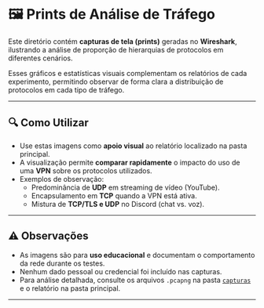 # 🖼️ Prints de Análise de Tráfego

Este diretório contém **capturas de tela (prints)** geradas no **Wireshark**, ilustrando a análise de proporção de hierarquias de protocolos em diferentes cenários.  

Esses gráficos e estatísticas visuais complementam os relatórios de cada experimento, permitindo observar de forma clara a distribuição de protocolos em cada tipo de tráfego.

---

## 🔍 Como Utilizar

- Use estas imagens como **apoio visual** ao relatório localizado na pasta principal.  
- A visualização permite **comparar rapidamente** o impacto do uso de uma **VPN** sobre os protocolos utilizados.  
- Exemplos de observação:  
  - Predominância de **UDP** em streaming de vídeo (YouTube).  
  - Encapsulamento em **TCP** quando a VPN está ativa.  
  - Mistura de **TCP/TLS e UDP** no Discord (chat vs. voz).  

---

## ⚠️ Observações

- As imagens são para **uso educacional** e documentam o comportamento da rede durante os testes.  
- Nenhum dado pessoal ou credencial foi incluído nas capturas.  
- Para análise detalhada, consulte os arquivos `.pcapng` na pasta [`capturas`](../Capturas) e o relatório na pasta principal.  

---
